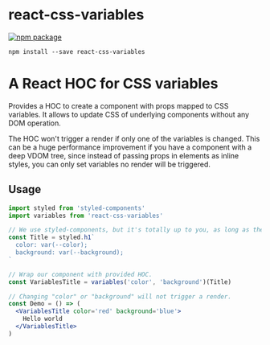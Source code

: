 # react-css-variables

[![npm package][npm-badge]][npm]

[npm-badge]: https://img.shields.io/npm/v/npm-package.png?style=flat-square
[npm]: https://www.npmjs.org/package/npm-package

```
npm install --save react-css-variables
```

# A React HOC for CSS variables

Provides a HOC to create a component with props mapped to CSS variables. It allows to update CSS of underlying components without any DOM operation.

The HOC won't trigger a render if only one of the variables is changed. This can be a huge performance improvement if you have a component with a deep VDOM tree, since instead of passing props in elements as inline styles, you can only set variables no render will be triggered.

## Usage

```jsx
import styled from 'styled-components'
import variables from 'react-css-variables'

// We use styled-components, but it's totally up to you, as long as the css uses variables.
const Title = styled.h1`
  color: var(--color);
  background: var(--background);
`

// Wrap our component with provided HOC.
const VariablesTitle = variables('color', 'background')(Title)

// Changing "color" or "background" will not trigger a render.
const Demo = () => (
  <VariablesTitle color='red' background='blue'>
    Hello world
  </VariablesTitle>
)
```
